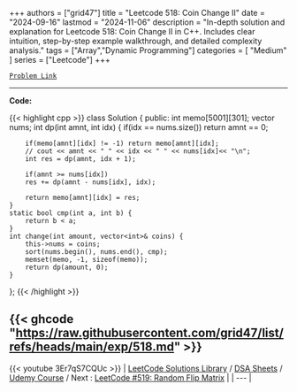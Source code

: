 
+++
authors = ["grid47"]
title = "Leetcode 518: Coin Change II"
date = "2024-09-16"
lastmod = "2024-11-06"
description = "In-depth solution and explanation for Leetcode 518: Coin Change II in C++. Includes clear intuition, step-by-step example walkthrough, and detailed complexity analysis."
tags = ["Array","Dynamic Programming"]
categories = [
    "Medium"
]
series = ["Leetcode"]
+++



[`Problem Link`](https://leetcode.com/problems/coin-change-ii/description/)

---
**Code:**

{{< highlight cpp >}}
class Solution {
public:
    int memo[5001][301];
    vector<int> nums;
    int dp(int amnt, int idx) {
        if(idx == nums.size()) return amnt == 0;

        if(memo[amnt][idx] != -1) return memo[amnt][idx];
        // cout << amnt << " " << idx << " " << nums[idx]<< "\n";
        int res = dp(amnt, idx + 1);
        
        if(amnt >= nums[idx])
        res += dp(amnt - nums[idx], idx);
        
        return memo[amnt][idx] = res;
    }
    static bool cmp(int a, int b) {
        return b < a;
    }
    int change(int amount, vector<int>& coins) {
        this->nums = coins;
        sort(nums.begin(), nums.end(), cmp);
        memset(memo, -1, sizeof(memo));
        return dp(amount, 0);
    }
};
{{< /highlight >}}

{{< ghcode "https://raw.githubusercontent.com/grid47/list/refs/heads/main/exp/518.md" >}}
---
{{< youtube 3Er7qS7CQUc >}}
| [LeetCode Solutions Library](https://grid47.xyz/leetcode/) / [DSA Sheets](https://grid47.xyz/sheets/) / [Udemy Course](https://grid47.xyz/courses/) / Next : [LeetCode #519: Random Flip Matrix](https://grid47.xyz/posts/leetcode-519-random-flip-matrix-solution/) |
| --- |
